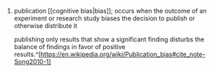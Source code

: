 1. publication [[cognitive bias|bias]]; occurs when the outcome of an experiment or research study biases the decision to publish or otherwise distribute it
   
   publishing only results that show a significant finding disturbs the balance of findings in favor of positive results.^[https://en.wikipedia.org/wiki/Publication_bias#cite_note-Song2010-1]